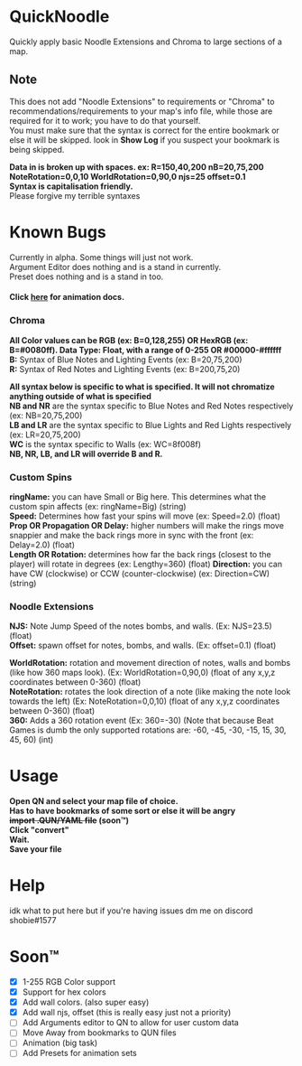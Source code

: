 # QuickNoodle
Quickly apply basic Noodle Extensions and Chroma to large sections of a map.
## Note
This does not add "Noodle Extensions" to requirements or "Chroma" to recommendations/requirements to your map's info file, while those are required for it to work; you have to do that yourself.<br>
You must make sure that the syntax is correct for the entire bookmark or else it will be skipped. look in **Show Log** if you suspect your bookmark is being skipped.<br>

**Data in is broken up with spaces. ex: R=150,40,200 nB=20,75,200 NoteRotation=0,0,10 WorldRotation=0,90,0 njs=25 offset=0.1**<br>
**Syntax is capitalisation friendly.**<br>
Please forgive my terrible syntaxes<br>
# Known Bugs
Currently in alpha. Some things will just not work.<br>
Argument Editor does nothing and is a stand in currently.<br>
Preset does nothing and is a stand in too.<br>
#### Click [here](https://github.com/ShibeGuy/QuickNoodle/blob/master/AnimationDocs.md) for animation docs.
### Chroma
**All Color values can be RGB (ex: B=0,128,255) OR HexRGB (ex: B=#0080ff). Data Type: Float, with a range of 0-255 OR #00000-#ffffff**<br>
**B:** Syntax of Blue Notes and Lighting Events (ex: B=20,75,200)<br>
**R:** Syntax of Red Notes and Lighting Events (ex: B=200,75,20)<br>

**All syntax below is specific to what is specified. It will not chromatize anything outside of what is specified**<br>
**NB and NR** are the syntax specific to Blue Notes and Red Notes respectively (ex: NB=20,75,200)<br>
**LB and LR** are the syntax specific to Blue Lights and Red Lights respectively (ex: LR=20,75,200)<br>
**WC** is the syntax specific to Walls (ex: WC=8f008f)<br>
**NB, NR, LB, and LR will override B and R.**<br>

### Custom Spins
**ringName:** you can have Small or Big here. This determines what the custom spin affects (ex: ringName=Big) (string)<br>
**Speed:** Determines how fast your spins will move (ex: Speed=2.0) (float)<br>
**Prop OR Propagation OR Delay:** higher numbers will make the rings move snappier and make the back rings more in sync with the front (ex: Delay=2.0) (float)<br>
**Length OR Rotation:** determines how far the back rings (closest to the player) will rotate in degrees (ex: Lengthy=360) (float)
**Direction:** you can have CW (clockwise) or CCW (counter-clockwise) (ex: Direction=CW) (string)<br>

### Noodle Extensions
**NJS:** Note Jump Speed of the notes bombs, and walls. (Ex: NJS=23.5) (float)<br>
**Offset:** spawn offset for notes, bombs, and walls. (Ex: offset=0.1) (float)<br>

**WorldRotation:** rotation and movement direction of notes, walls and bombs (like how 360 maps look). (Ex: WorldRotation=0,90,0) (float of any x,y,z coordinates between 0-360) (float)<br>
**NoteRotation:** rotates the look direction of a note (like making the note look towards the left) (Ex: NoteRotation=0,0,10) (float of any x,y,z coordinates between 0-360) (float)<br>
**360:** Adds a 360 rotation event  (Ex: 360=-30) (Note that because Beat Games is dumb the only supported rotations are: -60, -45, -30, -15, 15, 30, 45, 60) (int)<br>

# Usage
**Open QN and select your map file of choice.**<br>
**Has to have bookmarks of some sort or else it will be angry**<br>
**~~import .QUN/YAML file~~ (soon™)**<br>
**Click "convert"**<br>
**Wait.**<br>
**Save your file**<br>

# Help
idk what to put here but if you're having issues dm me on discord shobie#1577
# Soon™
- [x] 1-255 RGB Color support
- [x] Support for hex colors
- [x] Add wall colors. (also super easy)
- [x] Add wall njs, offset (this is really easy just not a priority)
- [ ] Add Arguments editor to QN to allow for user custom data
- [ ] Move Away from bookmarks to QUN files
- [ ] Animation (big task)
- [ ] Add Presets for animation sets
